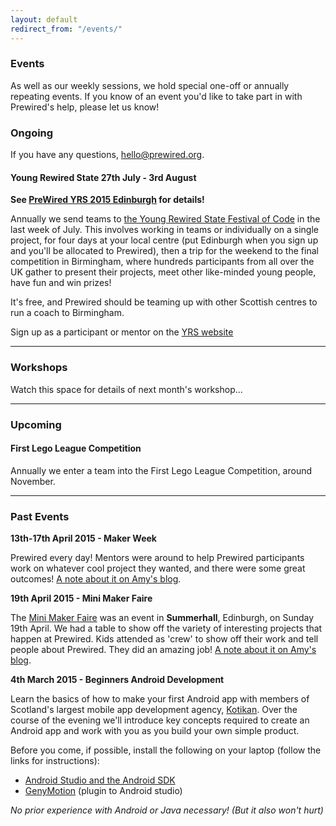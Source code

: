 ```yaml
---
layout: default
redirect_from: "/events/"
---
```


### Events

As well as our weekly sessions, we hold special one-off or annually repeating events. If you know of an event you'd like to take part in with Prewired's help, please let us know!

### Ongoing

If you have any questions, hello@prewired.org.

#### <span class="btn-big inner lighter color1-bg">Young Rewired State</span>  27th July - 3rd August

**See [PreWired YRS 2015 Edinburgh](http://www.prewired.org/yrs15) for details!**

Annually we send teams to [the Young Rewired State Festival of Code](http://www.yrs.io) in the last week of July. This involves working in teams or individually on a single project, for four days at your local centre (put Edinburgh when you sign up and you'll be allocated to Prewired), then a trip for the weekend to the final competition in Birmingham, where hundreds participants from all over the UK gather to present their projects, meet other like-minded young people, have fun and win prizes!

It's free, and Prewired should be teaming up with other Scottish centres to run a coach to Birmingham.

Sign up as a participant or mentor on the [YRS website](http://festival.yrs.io)

<hr/>

### Workshops

Watch this space for details of next month's workshop...

<hr/>

### Upcoming

#### First Lego League Competition

Annually we enter a team into the First Lego League Competition, around November.

<hr/>

### Past Events

**13th-17th April 2015 - Maker Week**

Prewired every day! Mentors were around to help Prewired participants work on whatever cool project they wanted, and there were some great outcomes! [A note about it on Amy's blog](http://rhiaro.co.uk/2015/04/prewired-maker).

**19th April 2015 - Mini Maker Faire**

The [Mini Maker Faire](http://makerfaireedinburgh.com/) was an event in **Summerhall**, Edinburgh, on Sunday 19th April. We had a table to show off the variety of interesting projects that happen at Prewired. Kids attended as 'crew' to show off their work and tell people about Prewired. They did an amazing job! [A note about it on Amy's blog](http://rhiaro.co.uk/2015/04/edinburgh-mini).

**4th March 2015 - Beginners Android Development**

Learn the basics of how to make your first Android app with members of Scotland's largest mobile app development agency, [Kotikan](http://kotikan.com). Over the course of the evening we'll introduce key concepts required to create an Android app and work with you as you build your own simple product.

Before you come, if possible, install the following on your laptop (follow the links for instructions):

* [Android Studio and the Android SDK](http://developer.android.com/sdk/installing/index.html?pkg=studio)
* [GenyMotion](https://www.genymotion.com) (plugin to Android studio)

*No prior experience with Android or Java necessary! (But it also won't hurt)*
